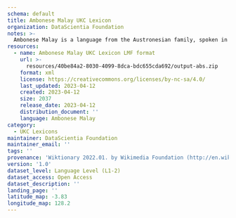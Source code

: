 ```yaml
---
schema: default
title: Ambonese Malay UKC Lexicon
organization: DataScientia Foundation
notes: >-
  Ambonese Malay is a language from the Austronesian family, spoken in Oceania. The UKC Lexicon of Ambonese Malay is represented as a lexico-semantic network. It consists of words, word senses, synsets, as well as sense-level and synset-level relationships.
resources:
  - name: Ambonese Malay UKC Lexicon LMF format
    url: >-
      resources/40be84a2-8030-4099-8dca-bdc655cda692/output-abs.zip
    format: xml
    license: https://creativecommons.org/licenses/by-nc-sa/4.0/
    last_updated: 2023-04-12
    created: 2023-04-12
    size: 2037
    release_date: 2023-04-12
    distribution_document: ''
    language: Ambonese Malay
category:
  - UKC Lexicons
maintainer: DataScientia Foundation
maintainer_email: ''
tags: ''
provenance: 'Wiktionary 2022.01. by Wikimedia Foundation (http://en.wiktionary.org); Antonymy 1.0 by Gábor Bella (http://ukc.datascientia.eu); Princeton WordNet 2.1 by Princeton University (https://wordnet.princeton.edu)'
version: '1.0'
dataset_level: Language Level (L1-2)
dataset_access: Open Access
dataset_description: ''
landing_page: ''
latitude_map: -3.83
longitude_map: 128.2
---
```

